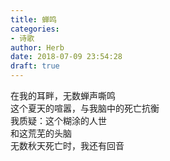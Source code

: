 ```yaml
---  
title: 蝉鸣  
categories:  
- 诗歌  
author: Herb  
date: 2018-07-09 23:54:28  
draft: true
---  
```

在我的耳畔，无数蝉声嘶鸣  
这个夏天的喧嚣，与我脑中的死亡抗衡  
我质疑：这个糊涂的人世  
和这荒芜的头脑  
无数秋天死亡时，我还有回音